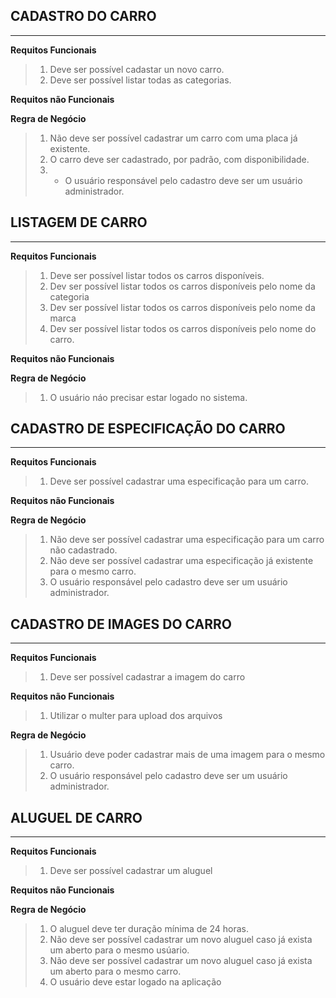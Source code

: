 ## CADASTRO DO CARRO
---

**Requitos Funcionais**

 > 1. Deve ser possível cadastar un novo carro.
 > 2. Deve ser possível listar todas as categorias.

**Requitos não Funcionais**

**Regra de Negócio**

> 1. Não deve ser possível cadastrar um carro com uma placa já existente.
> 2. O carro deve ser cadastrado, por padrão, com disponibilidade.
> 3. * O usuário responsável pelo cadastro deve ser um usuário administrador.

## LISTAGEM DE CARRO
---

**Requitos Funcionais**

> 1. Deve ser possível listar todos os carros disponíveis.
> 2. Dev ser possível listar todos os carros disponíveis pelo nome da categoria
> 3. Dev ser possível listar todos os carros disponíveis pelo nome da marca
> 4. Dev ser possível listar todos os carros disponíveis pelo nome do carro.

**Requitos não Funcionais**

**Regra de Negócio**

> 1. O usuário náo precisar estar logado no sistema.

## CADASTRO DE ESPECIFICAÇÃO DO CARRO
---

**Requitos Funcionais**

> 1. Deve ser possível cadastrar uma especificação para um carro.


**Requitos não Funcionais**

**Regra de Negócio**

> 1. Não deve ser possível cadastrar uma especificação para um carro não cadastrado.
> 2. Não deve ser possível cadastrar uma especificação já existente para o mesmo carro.
> 3. O usuário responsável pelo cadastro deve ser um usuário administrador.

## CADASTRO DE IMAGES DO CARRO
---

**Requitos Funcionais**

> 1. Deve ser possível cadastrar a imagem do carro

**Requitos não Funcionais**

> 1. Utilizar o multer para upload dos arquivos

**Regra de Negócio**

> 1. Usuário deve poder cadastrar mais de uma imagem para o mesmo carro.
> 2. O usuário responsável pelo cadastro deve ser um usuário administrador.


## ALUGUEL DE CARRO
---

**Requitos Funcionais**

> 1. Deve ser possível cadastrar um aluguel

**Requitos não Funcionais**


**Regra de Negócio**

> 1. O aluguel deve ter duração mínima de 24 horas.
> 2. Não deve ser possível cadastrar um novo aluguel caso já exista um aberto para o mesmo usúario.
> 3. Não deve ser possível cadastrar um novo aluguel caso já exista um aberto para o mesmo carro.
> 4. O usuário deve estar logado na aplicação
